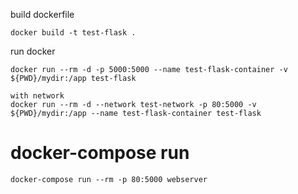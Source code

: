 

build dockerfile
```
docker build -t test-flask .
```

run docker
```
docker run --rm -d -p 5000:5000 --name test-flask-container -v ${PWD}/mydir:/app test-flask

with network 
docker run --rm -d --network test-network -p 80:5000 -v ${PWD}/mydir:/app --name test-flask-container test-flask
```

# docker-compose run
```
docker-compose run --rm -p 80:5000 webserver
```

